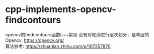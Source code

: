 # cpp-implements-opencv-findcontours
opencv的findcontours函数c++实现
没有对轮廓进行层次划分，是单层的<br/>
Opencv: https://opencv.org/<br/>
算法参考: https://zhuanlan.zhihu.com/p/107257870<br/>

